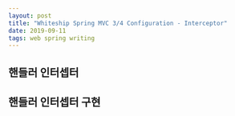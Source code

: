 ```yaml
---
layout: post
title: "Whiteship Spring MVC 3/4 Configuration - Interceptor"
date: 2019-09-11  
tags: web spring writing
---
```


## 핸들러 인터셉터
## 핸들러 인터셉터 구현
